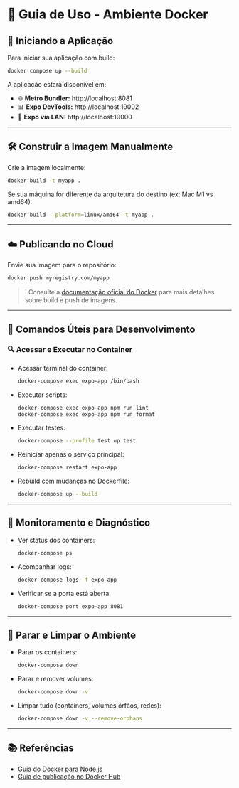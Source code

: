 # 📘 Guia de Uso - Ambiente Docker

## 🚀 Iniciando a Aplicação

Para iniciar sua aplicação com build:

```bash
docker compose up --build
```

A aplicação estará disponível em:

- 🌐 **Metro Bundler:** http://localhost:8081
- 📊 **Expo DevTools:** http://localhost:19002
- 📱 **Expo via LAN:** http://localhost:19000

---

## 🛠️ Construir a Imagem Manualmente

Crie a imagem localmente:

```bash
docker build -t myapp .
```

Se sua máquina for diferente da arquitetura do destino (ex: Mac M1 vs amd64):

```bash
docker build --platform=linux/amd64 -t myapp .
```

---

## ☁️ Publicando no Cloud

Envie sua imagem para o repositório:

```bash
docker push myregistry.com/myapp
```

> ℹ️ Consulte a [documentação oficial do Docker](https://docs.docker.com/go/get-started-sharing/) para mais detalhes sobre build e push de imagens.

---

## 🧪 Comandos Úteis para Desenvolvimento

### 🔍 Acessar e Executar no Container

- Acessar terminal do container:

  ```bash
  docker-compose exec expo-app /bin/bash
  ```

- Executar scripts:

  ```bash
  docker-compose exec expo-app npm run lint
  docker-compose exec expo-app npm run format
  ```

- Executar testes:

  ```bash
  docker-compose --profile test up test
  ```

- Reiniciar apenas o serviço principal:

  ```bash
  docker-compose restart expo-app
  ```

- Rebuild com mudanças no Dockerfile:
  ```bash
  docker-compose up --build
  ```

---

## 🧭 Monitoramento e Diagnóstico

- Ver status dos containers:

  ```bash
  docker-compose ps
  ```

- Acompanhar logs:

  ```bash
  docker-compose logs -f expo-app
  ```

- Verificar se a porta está aberta:
  ```bash
  docker-compose port expo-app 8081
  ```

---

## 🧹 Parar e Limpar o Ambiente

- Parar os containers:

  ```bash
  docker-compose down
  ```

- Parar e remover volumes:

  ```bash
  docker-compose down -v
  ```

- Limpar tudo (containers, volumes órfãos, redes):
  ```bash
  docker-compose down -v --remove-orphans
  ```

---

## 📚 Referências

- [Guia do Docker para Node.js](https://docs.docker.com/language/nodejs/)
- [Guia de publicação no Docker Hub](https://docs.docker.com/go/get-started-sharing/)
